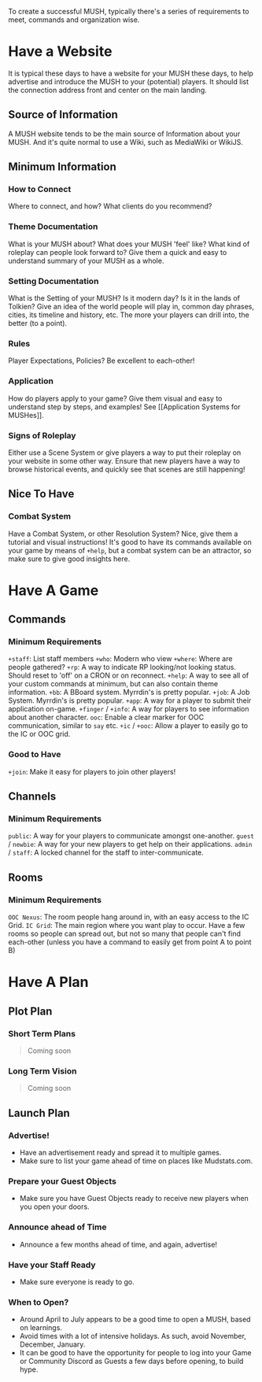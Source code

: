 To create a successful MUSH, typically there's a series of requirements to meet, commands and organization wise.
# Have a Website
It is typical these days to have a website for your MUSH these days, to help advertise and introduce the MUSH to your (potential) players. It should list the connection address front and center on the main landing.
## Source of Information
A MUSH website tends to be the main source of Information about your MUSH. And it's quite normal to use a Wiki, such as MediaWiki or WikiJS. 
## Minimum Information
### How to Connect
Where to connect, and how? What clients do you recommend?
### Theme Documentation
What is your MUSH about? What does your MUSH 'feel' like? What kind of roleplay can people look forward to? Give them a quick and easy to understand summary of your MUSH as a whole.
### Setting Documentation
What is the Setting of your MUSH? Is it modern day? Is it in the lands of Tolkien? Give an idea of the world people will play in, common day phrases, cities, its timeline and history, etc. The more your players can drill into, the better (to a point).
### Rules
Player Expectations, Policies? Be excellent to each-other!
### Application
How do players apply to your game? Give them visual and easy to understand step by steps, and examples! See [[Application Systems for MUSHes]].
### Signs of Roleplay
Either use a Scene System or give players a way to put their roleplay on your website in some other way. Ensure that new players have a way to browse historical events, and quickly see that scenes are still happening!
## Nice To Have
### Combat System
Have a Combat System, or other Resolution System? Nice, give them a tutorial and visual instructions! 
It's good to have its commands available on your game by means of `+help`, but a combat system can be an attractor, so make sure to give good insights here.
# Have A Game
## Commands
### Minimum Requirements
`+staff`: List staff members
`+who`: Modern who view
`+where`: Where are people gathered?
`+rp`: A way to indicate RP looking/not looking status. Should reset to 'off' on a CRON or on reconnect.
`+help`: A way to see all of your custom commands at minimum, but can also contain theme information.
`+bb`: A BBoard system. Myrrdin's is pretty popular.
`+job`: A Job System. Myrrdin's is pretty popular.
`+app`: A way for a player to submit their application on-game.
`+finger` / `+info`: A way for players to see information about another character.
`ooc`: Enable a clear marker for OOC communication, similar to `say` etc.
`+ic` / `+ooc`: Allow a player to easily go to the IC or OOC grid.
### Good to Have
`+join`: Make it easy for players to join other players!
## Channels
### Minimum Requirements
`public`: A way for your players to communicate amongst one-another.
`guest` / `newbie`: A way for your new players to get help on their applications.
`admin` / `staff`: A locked channel for the staff to inter-communicate.
## Rooms
### Minimum Requirements
`OOC Nexus`: The room people hang around in, with an easy access to the IC Grid.
`IC Grid`: The main region where you want play to occur. Have a few rooms so people can spread out, but not so many that people can't find each-other (unless you have a command to easily get from point A to point B)
# Have A Plan
## Plot Plan
### Short Term Plans
> Coming soon
### Long Term Vision
> Coming soon
## Launch Plan
### Advertise!
* Have an advertisement ready and spread it to multiple games. 
* Make sure to list your game ahead of time on places like Mudstats.com. 
### Prepare your Guest Objects
* Make sure you have Guest Objects ready to receive new players when you open your doors. 
### Announce ahead of Time
* Announce a few months ahead of time, and again, advertise!
### Have your Staff Ready
* Make sure everyone is ready to go.
### When to Open?
* Around April to July appears to be a good time to open a MUSH, based on learnings.
* Avoid times with a lot of intensive holidays. As such, avoid November, December, January.
* It can be good to have the opportunity for people to log into your Game or Community Discord as Guests a few days before opening, to build hype.